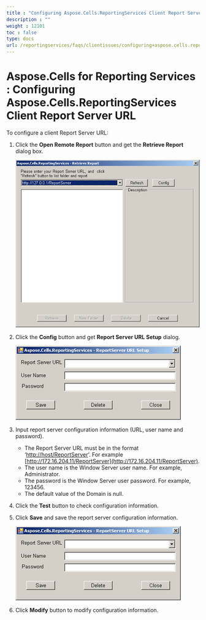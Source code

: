 ```yaml
---
title : "Configuring Aspose.Cells.ReportingServices Client Report Server URL" 
description : "" 
weight : 12101 
toc : false
type: docs
url: /reportingservices/faqs/clientissues/configuring+aspose.cells.reportingservices+client+report+server+url/
---
```


# Aspose.Cells for Reporting Services : Configuring Aspose.Cells.ReportingServices Client Report Server URL


To configure a client Report Server URL:

1.  Click the **Open Remote Report** button and get the **Retrieve Report** dialog box.  
      
    ![image](6193254.png)
2.  Click the **Config** button and get **Report Server URL Setup** dialog.  
      
    ![image](88211612.png)
3.  Input report server configuration information (URL, user name and password).
    *   The Report Server URL must be in the format ‘[http://host/ReportServer](http://host/ReportServer)’. For example [http://172.16.204.11/ReportServer](http://172.16.204.11/ReportServer).
    *   The user name is the Window Server user name. For example, Administrator.
    *   The password is the Window Server user password. For example, 123456.
    *   The default value of the Domain is null.
4.  Click the **Test** button to check configuration information.
5.  Click **Save** and save the report server configuration information.  
      
    ![image](88211611.png)  
      
    
6.  Click **Modify** button to modify configuration information.

